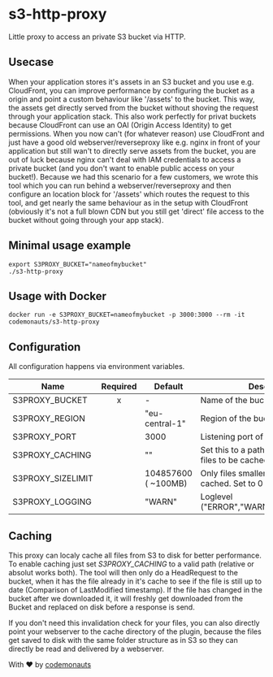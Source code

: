 # s3-http-proxy

Little proxy to access an private S3 bucket via HTTP.


## Usecase
When your application stores it's assets in an S3 bucket and you use e.g.
CloudFront, you can improve performance by configuring the bucket as a origin
and point a custom behaviour like '/assets' to the bucket. This way, the assets
get directly served from the bucket without shoving the request through your
application stack. This also work perfectly for privat buckets because
CloudFront can use an OAI (Origin Access Identity) to get permissions.  When you
now can't (for whatever reason) use CloudFront and just have a good old
webserver/reverseproxy like e.g. nginx in front of your application but still
wan't to directly serve assets from the bucket, you are out of luck because
nginx can't deal with IAM credentials to access a private bucket (and you don't
want to enable public access on your bucket!).  Because we had this scenario for
a few customers, we wrote this tool which you can run behind a
webserver/reverseproxy and then configure an location block for '/assets' which
routes the request to this tool, and get nearly the same behaviour as in the
setup with CloudFront (obviously it's not a full blown CDN but you still get
'direct' file access to the bucket without going through your app stack).


## Minimal usage example
```
export S3PROXY_BUCKET="nameofmybucket"
./s3-http-proxy
```

## Usage with Docker
```
docker run -e S3PROXY_BUCKET=nameofmybucket -p 3000:3000 --rm -it codemonauts/s3-http-proxy
```

## Configuration
All configuration happens via environment variables. 

| Name              | Required | Default             | Description                                                  |
| ----------------- | :------: | ------------------- | ------------------------------------------------------------ |
| S3PROXY_BUCKET    |    x     | -                   | Name of the bucket                                           |
| S3PROXY_REGION    |          | "eu-central-1"      | Region of the bucket                                         |
| S3PROXY_PORT      |          | 3000                | Listening port of the application                            |
| S3PROXY_CACHING   |          | ""                  | Set this to a path if you wan't the files to be cached       |
| S3PROXY_SIZELIMIT |          | 104857600 ( ~100MB) | Only files smaller than this are cached. Set to 0 to disable |
| S3PROXY_LOGGING   |          | "WARN"              | Loglevel ("ERROR","WARN","INFO","DEBUG")                     |


## Caching
This proxy can localy cache all files from S3 to disk for better performance. To
enable caching just set *S3PROXY_CACHING* to a valid path (relative or absolut
works both). The tool will then only do a HeadRequest to the bucket, when it has
the file already in it's cache to see if the file is still up to date
(Comparison of LastModified timestamp). If the file has changed in the  bucket
after we downloaded it, it will freshly get downloaded from the Bucket and
replaced on disk before a response is send.

If you don't need this invalidation check for your files, you can also directly
point your webserver to the cache directory of the plugin, because the files get
saved to disk with the same folder structure as in S3 so they can directly be
read and delivered by a webserver.


With ❤ by [codemonauts](https://codemonauts.com)